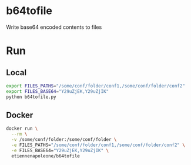 # b64tofile

Write base64 encoded contents to files

# Run

## Local

```sh
export FILES_PATHS="/some/conf/folder/conf1,/some/conf/folder/conf2"
export FILES_BASE64="Y29uZjEK,Y29uZjIK"
python b64tofile.py
```

## Docker

```sh
docker run \
  --rm \
  -v /some/conf/folder:/some/conf/folder \
  -e FILES_PATHS="/some/conf/folder/conf1,/some/conf/folder/conf2" \
  -e FILES_BASE64="Y29uZjEK,Y29uZjIK" \
  etiennenapoleone/b64tofile
```

